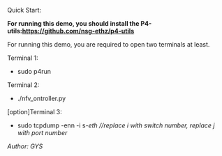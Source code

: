 Quick Start:

**For running this demo, you should install the P4-utils:https://github.com/nsg-ethz/p4-utils**

For running this demo, you are required to open two terminals at least.

Terminal 1: 
  * sudo p4run

Terminal 2: 
  * ./nfv_ontroller.py 

[option]Terminal 3:
  * sudo tcpdump -enn -i s<i>-eth<j> //replace i with switch number, replace j with port number

Author: GYS
